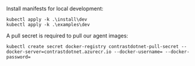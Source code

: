 Install manifests for local development:

```
kubectl apply -k .\install\dev
kubectl apply -k .\examples\dev
```

A pull secret is required to pull our agent images:
```
kubectl create secret docker-registry contrastdotnet-pull-secret --docker-server=contrastdotnet.azurecr.io --docker-username= --docker-password=
```
